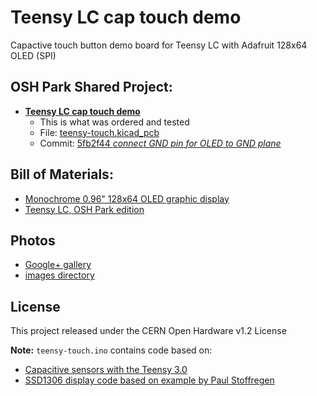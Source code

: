 # Teensy LC cap touch demo
Capactive touch button demo board for Teensy LC with Adafruit 128x64 OLED (SPI)

## OSH Park Shared Project:
* **[Teensy LC cap touch demo](https://oshpark.com/projects/ro7ypcxO)**
   * This is what was ordered and tested
   * File: [teensy-touch.kicad_pcb](https://github.com/pdp7/teensy-touch/blob/5fb2f44a5e37c01898689bddd4195240e6bf3efe/hardware/teensy-touch.kicad_pcb)
   * Commit: [5fb2f44 *connect GND pin for OLED to GND plane*
](https://github.com/pdp7/teensy-touch/commit/5fb2f44a5e37c01898689bddd4195240e6bf3efe)

## Bill of Materials:
* [Monochrome 0.96" 128x64 OLED graphic display](https://www.adafruit.com/product/326)
* [Teensy LC, OSH Park edition](http://store.oshpark.com/products/teensy-lc)

## Photos
* [Google+ gallery](https://plus.google.com/photos/+DrewFustini/albums/6318204370050037249)
* [images directory](images)

## License
This project released under the CERN Open Hardware v1.2 License

**Note:** `teensy-touch.ino` contains code based on:

* [Capacitive sensors with the Teensy 3.0](http://njhurst.com/blog/01356576041)
* [SSD1306 display code based on example by Paul Stoffregen](https://www.pjrc.com/teensy/td_libs_SSD1306.html)
